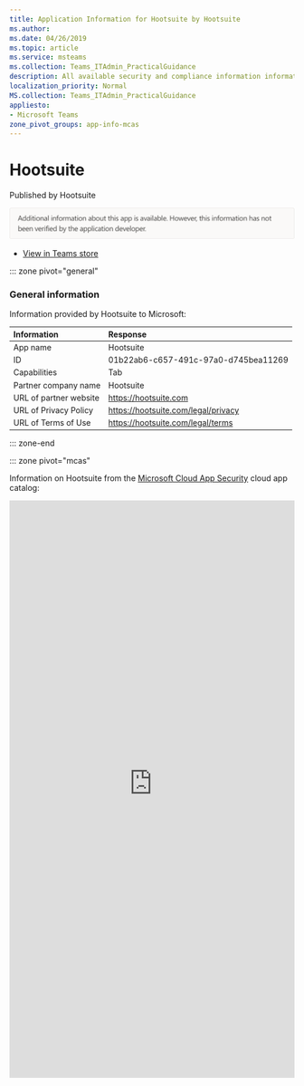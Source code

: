 ```yaml
---
title: Application Information for Hootsuite by Hootsuite
ms.author: 
ms.date: 04/26/2019
ms.topic: article
ms.service: msteams
ms.collection: Teams_ITAdmin_PracticalGuidance
description: All available security and compliance information information for Hootsuite, its data handling policies, its Microsoft Cloud App Security app catalog information, and security/compliance information in the CSA STAR registry.
localization_priority: Normal
MS.collection: Teams_ITAdmin_PracticalGuidance
appliesto:
- Microsoft Teams
zone_pivot_groups: app-info-mcas
---
```

# Hootsuite

Published by Hootsuite

![Non-attested image](./images/unattested.png)

* <a href="https://teams.microsoft.com/l/app/01b22ab6-c657-491c-97a0-d745bea11269" target="_blank">View in Teams store</a>

::: zone pivot="general"

### General information

Information provided by Hootsuite to Microsoft:

| **Information** | **Response** |
|:----------------|:-------------|
| App name | Hootsuite |
| ID | 01b22ab6-c657-491c-97a0-d745bea11269 |
| Capabilities | Tab |
| Partner company name | Hootsuite |
| URL of partner website | <https://hootsuite.com> |
| URL of Privacy Policy | <https://hootsuite.com/legal/privacy> |
| URL of Terms of Use | <https://hootsuite.com/legal/terms> |

::: zone-end


::: zone pivot="mcas"

Information on Hootsuite from the [Microsoft Cloud App Security](https://www.microsoft.com/en-us/enterprise-mobility-security/cloud-app-security) cloud app catalog:

<iframe height='1020' title='Microsoft Cloud App Security Information' src='https://3ca685143b5b46b4b0e5266dadf2e97c.codepen.website/#/dashboard/11804' frameborder='no'  style='width: 100%;'>

<a href="https://3ca685143b5b46b4b0e5266dadf2e97c.codepen.website/#/dashboard/11804" target="_blank">View in a new tab</a>

::: zone-end

